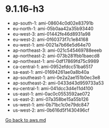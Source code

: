 
 # 9.1.16-h3
- ap-south-1: ami-08604c0d02e83791b
- eu-north-1: ami-05b0aa42a35b93440
- eu-west-3: ami-01442fe46d8931a98
- eu-west-2: ami-0f60373f7c1e84168
- eu-west-1: ami-0021a7b66e5d64e70
- ap-northeast-3: ami-021c545469788eeeb
- ap-northeast-2: ami-073b281fbb1baecd8
- ap-northeast-1: ami-0df17869fd75c9989
- ca-central-1: ami-0952efdcc51ba6517
- sa-east-1: ami-01694261ae0a8b40a
- ap-southeast-1: ami-0e2a2ae151b0ec3e8
- ap-southeast-2: ami-0433d43d959733a53
- eu-central-1: ami-041dcc3d4e11d4100
- us-east-1: ami-0ac0c0553592ae072
- us-east-2: ami-07a358be15a55b126
- us-west-1: ami-0b71bc1c0e79dc847
- us-west-2: ami-0b616d5f1430496cf

[Go back to aws.md](../../aws.md) 
